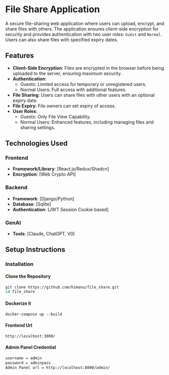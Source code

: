 # File Share Application

A secure file-sharing web application where users can upload, encrypt, and share files with others. The application ensures client-side encryption for security and provides authentication with two user roles: `Guest` and `Normal`. Users can also share files with specified expiry dates.

## Features

- **Client-Side Encryption**: Files are encrypted in the browser before being uploaded to the server, ensuring maximum security.
- **Authentication**: 
  - Guests: Limited access for temporary or unregistered users.
  - Normal Users: Full access with additional features.
- **File Sharing**: Users can share files with other users with an optional expiry date.
- **File Expiry**: File owners can set expiry of access.
- **User Roles**: 
  - Guests: Only File View Capability.
  - Normal Users: Enhanced features, including managing files and sharing settings.

## Technologies Used

### Frontend
- **Framework/Library**: [React.js/Redux/Shadcn]
- **Encryption**: [Web Crypto API]

### Backend
- **Framework**: [Django/Python]
- **Database**: [Sqlite]
- **Authentication**: [JWT Session Cookie based]

### GenAI
- **Tools**: [Claude, ChatGPT, V0]

## Setup Instructions

### Installation

#### Clone the Repository
```bash
git clone https://github.com/himanu/file_share.git
cd file_share

```
#### Dockerize it
```
docker-compose up --build
```
#### Frontend Url
```
http://localhost:3000/
```

#### Admin Panel Credential
```bash
username = admin
password = adminpass
Admin Panel url = http://localhost:8000/admin/
```

